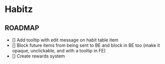 # Habitz

## ROADMAP

- [] Add tooltip with edit message on habit table item
- [] Block future items from being sent to BE and block in BE too (make it opaque, unclickable, and with a tooltip in FE)
- [] Create rewards system
